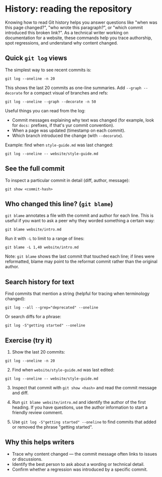 # History: reading the repository

Knowing how to read Git history helps you answer questions like "when was this
page changed?", "who wrote this paragraph?", or "which commit introduced this
broken link?". As a technical writer working on documentation for a website,
these commands help you trace authorship, spot regressions, and understand why
content changed.

## Quick `git log` views

The simplest way to see recent commits is:

```
git log --oneline -n 20
```

This shows the last 20 commits as one-line summaries. Add `--graph --decorate`
for a compact visual of branches and refs:

```
git log --oneline --graph --decorate -n 50
```

Useful things you can read from the log:

- Commit messages explaining why text was changed (for example, look for `docs:`
  prefixes, if that's yur commit convention).
- When a page was updated (timestamp on each commit).
- Which branch introduced the change (with `--decorate`).

Example: find when `style-guide.md` was last changed:

```
git log --oneline -- website/style-guide.md
```

## See the full commit

To inspect a particular commit in detail (diff, author, message):

```
git show <commit-hash>
```

## Who changed this line? (`git blame`)

`git blame` annotates a file with the commit and author for each line. This is
useful if you want to ask a peer why they worded something a certain way:

```
git blame website/intro.md
```

Run it with `-L` to limit to a range of lines:

```
git blame -L 1,40 website/intro.md
```

Note: `git blame` shows the last commit that touched each line; if lines were
reformatted, blame may point to the reformat commit rather than the original
author.

## Search history for text

Find commits that mention a string (helpful for tracing when terminology
changed):

```
git log --all --grep="deprecated" --oneline
```

Or search diffs for a phrase:

```
git log -S"getting started" --oneline
```

## Exercise (try it)

1. Show the last 20 commits:

```
git log --oneline -n 20
```

2. Find when `website/style-guide.md` was last edited:

```
git log --oneline -- website/style-guide.md
```

3. Inspect that commit with `git show <hash>` and read the commit message and
   diff.

4. Run `git blame website/intro.md` and identify the author of the first
   heading. If you have questions, use the author information to start a
   friendly review comment.

5. Use `git log -S"getting started" --oneline` to find commits that added or
   removed the phrase "getting started".

## Why this helps writers

- Trace why content changed — the commit message often links to issues or
  discussions.
- Identify the best person to ask about a wording or technical detail.
- Confirm whether a regression was introduced by a specific commit.
